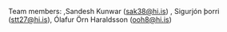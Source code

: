 Team members: ,Sandesh Kunwar (sak38@hi.is) , Sigurjón þorri (stt27@hi.is), Ólafur Örn Haraldsson (ooh8@hi.is)
